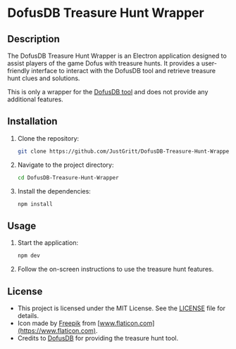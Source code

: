 # DofusDB Treasure Hunt Wrapper

## Description
The DofusDB Treasure Hunt Wrapper is an Electron application designed to assist players of the game Dofus with treasure hunts. It provides a user-friendly interface to interact with the DofusDB tool and retrieve treasure hunt clues and solutions.

This is only a wrapper for the [DofusDB tool](https://dofusdb.fr/fr/tools/treasure-hunt) and does not provide any additional features.

## Installation
1. Clone the repository:
    ```bash
    git clone https://github.com/JustGritt/DofusDB-Treasure-Hunt-Wrapper.git
    ```
2. Navigate to the project directory:
    ```bash
    cd DofusDB-Treasure-Hunt-Wrapper
    ```
3. Install the dependencies:
    ```bash
    npm install
    ```

## Usage
1. Start the application:
    ```bash
    npm dev
    ```
2. Follow the on-screen instructions to use the treasure hunt features.

## License
- This project is licensed under the MIT License. See the [LICENSE](LICENSE) file for details.
- Icon made by [Freepik](https://www.freepik.com) from [www.flaticon.com](https://www.flaticon.com).
- Credits to [DofusDB](https://dofusdb.fr) for providing the treasure hunt tool.
